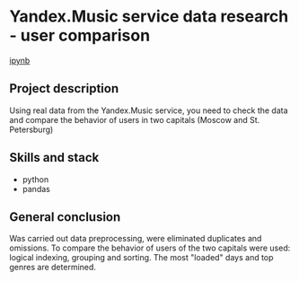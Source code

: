 # Yandex.Music service data research - user comparison

[ipynb](https://github.com/MilkaKaplan/Portfolio/blob/research-data-analysis/Musik%20.ipynb)

## Project description
Using real data from the Yandex.Music service, you need to check the data and compare the behavior of users in two capitals (Moscow and St. Petersburg)

## Skills and stack
* python
* pandas

## General conclusion
Was carried out data preprocessing, were eliminated duplicates and omissions. To compare the behavior of users of the two capitals were used: logical indexing, grouping and sorting. The most "loaded" days and top genres are determined.
